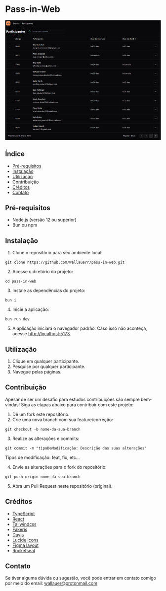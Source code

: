 # Pass-in-Web

![Capa do projeto](./.git_images/project-cover.png)

## Índice

- [Pré-requisitos](#pré-requisitos)
- [Instalação](#instalação)
- [Utilização](#utilização)
- [Contribuição](#contribuição)
- [Créditos](#créditos)
- [Contato](#contato)

## Pré-requisitos

- Node.js (versão 12 ou superior)
- Bun ou npm

## Instalação

1. Clone o repositório para seu ambiente local:

```
git clone https://github.com/Wallauerr/pass-in-web.git
```

2. Acesse o diretório do projeto:

```
cd pass-in-web
```

3. Instale as dependências do projeto:

```
bun i
```

4. Inicie a aplicação:

```
bun run dev
```

5. A aplicação iniciará o navegador padrão. Caso isso não aconteça, acesse [http://localhost:5173](http://localhost:5173)

## Utilização

1. Clique em qualquer participante.
2. Pesquise por qualquer participante.
3. Navegue pelas páginas.

## Contribuição

Apesar de ser um desafio para estudos contribuições são sempre bem-vindas! Siga as etapas abaixo para contribuir com este projeto:

1. Dê um fork este repositório.
2. Crie uma nova branch com sua feature/correção:

```
git checkout -b nome-da-sua-branch
```

3. Realize as alterações e commits:

```
git commit -m "tipoDeModificação: Descrição das suas alterações"
```

Tipos de modificação: feat, fix, etc...

4. Envie as alterações para o fork do repositório:

```
git push origin nome-da-sua-branch
```

5. Abra um Pull Request neste repositório (original).

## Créditos

- [TypeScript](https://www.typescriptlang.org/)
- [React](https://react.dev/)
- [Tailwindcss](https://tailwindcss.com/)
- [Fakerjs](https://fakerjs.dev/)
- [Dayjs](https://day.js.org/en/)
- [Lucide icons](https://lucide.dev/)
- [Figma layout](https://www.figma.com/community/file/1356738933008624188)
- [Rocketseat](https://www.rocketseat.com.br/)

## Contato

Se tiver alguma dúvida ou sugestão, você pode entrar em contato comigo por meio do email: wallauer@protonmail.com